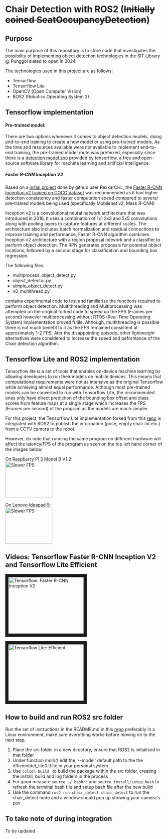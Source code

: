 # Chair Detection with ROS2 (~~Initially coined SeatOccupancyDetection~~)

## Purpose
The main purpose of this repository is to store code that investigates the possibility of implementing object detection technologies in the SIT Library @ Punggol slated to open in 2024. 

The technologies used in this project are as follows:
- Tensorflow
- Tensorflow Lite
- OpenCV (Open Computer Vision)
- ROS2 (Robotics Operating System 2)


## Tensorflow implementation

#### Pre-trained model: 
There are two options whenever it comes to object detection models, doing end-to-end training to create a new model or using pre-trained models. As the time and resources available were not available to implement end-to-end training, the pre-trained model route was preferred, especially since there is a [detection model zoo](https://github.com/tensorflow/models/blob/master/research/object_detection/g3doc/tf1_detection_zoo.md) provided by tensorflow, a free and open-source software library for machine learning and artificial intelligence.

##### Faster R-CNN Inception V2

Based on a [initial project](https://github.com/RexxarCHL/library-seat-detection) done by github user RexxarCHL, the [Faster R-CNN Inception v2 trained on COCO dataset](https://github.com/tensorflow/models/blob/master/research/object_detection/g3doc/tf1_detection_zoo.md) was recommended as it had higher detection consistency and faster computation speed compared to several pre-trained models being used (specifically Mobilenet v2, Mask R-CNN)

Inception v2 is a convolutional neural network architecture that was introduced in 2016, it uses a combination of 1x1 3x3 and 5x5 convolutions along with pooling layers to capture features at different scales. 
The architecture also includes batch normalization and residual connections to improve training and performance, Faster R-CNN algorithm combines Inception v2 architecture with a region proposal network and a classifier to perform object detection. 
The RPN generates proposals for potential object locations, followed by a second stage for classification and bounding box regression. 


The following files:
- multiprocess_object_detect.py
- object_detector.py
- simple_object_detect.py
- v0_multithread.py

contains experimental code to test and familiarize the functions required to perform object detection. Multithreading and Multiprocessing was attempted on the original forked code to speed up the FPS (Frames per second) however multiprocessing without RTOS (Real-Time Operating System) implementation proved futile. 
Although, multithreading is possible there is not much benefit to it as the FPS remained consistent at approximately 1-2 FPS. 
Ater the disappointing episode, other lightweight alternatives were considered to increase the speed and peformance of the Chair detection algorithm.


## Tensorflow Lite and ROS2 implementation
Tensorflow lite is a set of tools that enables on-device machine learning by allowing developers to run their models on mobile devices. This means that computational requirements were not as intensive as the original Tensorflow while achieving almost equal performance. 
Although most pre-trained models can be converted to run with Tensorflow Lite, the recommended ones only have direct prediction of the bounding box offset and class scores from feature maps at a single stage which increases the FPS (Frames per second) of the program as the models are much simpler.

For this project, the Tensorflow Lite implementation forked from this [repo](https://github.com/tensorflow/examples/tree/master/lite/examples/object_detection/raspberry_pi) is integrated with ROS2 to publish the information (pose, empty chair lot etc.) from a CCTV camera to the robot.

However, do note that running the same program on different hardware will affect the latency/FPS of the program as seen on the top left hand corner of the images below.

On Raspberry Pi 3 Model B V1.2: <br>
<img src="https://i.postimg.cc/7Pz0n70H/rpi-raspios.jpg" alt="Slower FPS" width="150" height="115"/><br>


On Lenovo Ideapad 5: <br>
<img src="https://i.postimg.cc/GpZ947Mk/ideapad-ubuntu20-04.jpg" alt="Slower FPS" width="150" height="115"/><br>

## Videos: Tensorflow Faster R-CNN Inception V2 and Tensorflow Lite Efficient 

<a href="https://www.youtube.com/watch?v=pLGPopefdiE" target="_blank"><img src="https://i9.ytimg.com/vi/pLGPopefdiE/mqdefault.jpg?sqp=COjomqAG-oaymwEmCMACELQB8quKqQMa8AEB-AH-CYAC0AWKAgwIABABGFogWihaMA8=&rs=AOn4CLD8h9p6HPTPTYsvTzjag-TW_140sw" 
alt="Tensorflow: Faster R-CNN Inception V2" width="240" height="180" border="10" /></a>

<a href="https://www.youtube.com/watch?v=SgjVN6L3r1k" target="_blank"><img src="https://i9.ytimg.com/vi/SgjVN6L3r1k/mqdefault.jpg?sqp=CJTrmqAG-oaymwEmCMACELQB8quKqQMa8AEB-AHUBoAC4AOKAgwIABABGH8gEyh6MA8=&rs=AOn4CLCAnZDG6dOWbvKGjlPSDhBcWRI8_A" 
alt="Tensorflow Lite: Efficient" width="240" height="180" border="10" /></a>


## How to build and run ROS2 src folder 
Run the set of instructions in the README.md in this [repo](https://github.com/tensorflow/examples/tree/master/lite/examples/object_detection/raspberry_pi) preferably in a Linux environment, make sure everything works before moving on to the next step.

1. Place the src folder in a new directory, ensure that ROS2 is initialised in that folder
2. Under function *main()* edit the '--model' default path to the the efficientdet_lite0.tflite in your personal system
3. Use ```colcon build ``` to build the package within the src folder, creating the install, build and log folders in the process
4. For good measure ``` source ~/.bashrc ``` and ``` source install/setup.bash ``` to refresh the terminal bash file and setup bash file after the new build
5. Use the command ``` ros2 run chair_detect chair_detect ``` to run the chair_detect node and a window should pop up showing your camera's pov


## To take note of during integration
To be updated.
